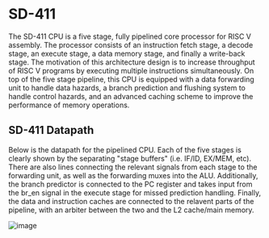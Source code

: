 # SD-411
The SD-411 CPU is a five stage, fully pipelined core processor for RISC V assembly. The processor consists of an instruction fetch stage, a decode stage, an execute stage, a data memory stage, and finally a write-back stage. The motivation of this architecture design is to increase throughput of RISC V programs by executing multiple instructions simultaneously. On top of the five stage pipeline, this CPU is equipped with a data forwarding unit to handle data hazards, a branch prediction and flushing system to handle control hazards, and an advanced caching scheme to improve the performance of memory operations.


## SD-411 Datapath
Below is the datapath for the pipelined CPU. Each of the five stages is clearly shown by the separating "stage buffers" (i.e. IF/ID, EX/MEM, etc). There are also lines connecting the relevant signals from each stage to the forwarding unit, as well as the forwarding muxes into the ALU. Additionally, the branch predictor is connected to the PC register and takes input from the br_en signal in the execute stage for missed prediction handling. Finally, the data and instruction caches are connected to the relavent parts of the pipeline, with an arbiter between the two and the L2 cache/main memory.

![image](https://user-images.githubusercontent.com/35392192/148576392-4d3fe822-3862-4ca0-83d5-62ba3cb634eb.png)
